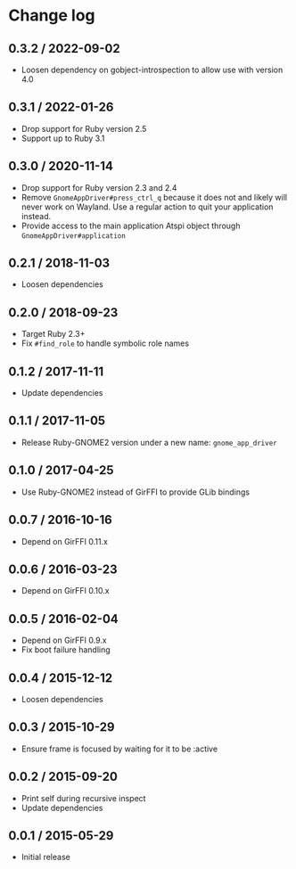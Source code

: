 # Change log

## 0.3.2 / 2022-09-02

* Loosen dependency on gobject-introspection to allow use with version 4.0

## 0.3.1 / 2022-01-26

* Drop support for Ruby version 2.5
* Support up to Ruby 3.1

## 0.3.0 / 2020-11-14

* Drop support for Ruby version 2.3 and 2.4
* Remove `GnomeAppDriver#press_ctrl_q` because it does not and likely will never
  work on Wayland. Use a regular action to quit your application instead.
* Provide access to the main application Atspi object through `GnomeAppDriver#application`

## 0.2.1 / 2018-11-03

* Loosen dependencies

## 0.2.0 / 2018-09-23

* Target Ruby 2.3+
* Fix `#find_role` to handle symbolic role names

## 0.1.2 / 2017-11-11

* Update dependencies

## 0.1.1 / 2017-11-05

* Release Ruby-GNOME2 version under a new name: `gnome_app_driver`

## 0.1.0 / 2017-04-25

* Use Ruby-GNOME2 instead of GirFFI to provide GLib bindings

## 0.0.7 / 2016-10-16

* Depend on GirFFI 0.11.x

## 0.0.6 / 2016-03-23

* Depend on GirFFI 0.10.x

## 0.0.5 / 2016-02-04

* Depend on GirFFI 0.9.x
* Fix boot failure handling

## 0.0.4 / 2015-12-12

* Loosen dependencies

## 0.0.3 / 2015-10-29

* Ensure frame is focused by waiting for it to be :active

## 0.0.2 / 2015-09-20

* Print self during recursive inspect
* Update dependencies

## 0.0.1 / 2015-05-29

* Initial release
